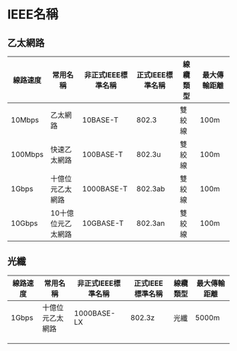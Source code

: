 # IEEE名稱

## 乙太網路

| 線路速度 | 常用名稱 | 非正式IEEE標準名稱 | 正式IEEE標準名稱 | 線纜類型 | 最大傳輸距離 |
| --- | --- | --- | --- | --- | --- |
| 10Mbps | 乙太網路 | 10BASE-T | 802.3 | 雙絞線 | 100m |
| 100Mbps | 快速乙太網路 | 100BASE-T | 802.3u | 雙絞線 | 100m |
| 1Gbps | 十億位元乙太網路 | 1000BASE-T | 802.3ab | 雙絞線 | 100m |
| 10Gbps | 10十億位元乙太網路 | 10GBASE-T | 802.3an | 雙絞線 | 100m |

## 光纖

| 線路速度 | 常用名稱 | 非正式IEEE標準名稱 | 正式IEEE標準名稱 | 線纜類型 | 最大傳輸距離 |
| --- | --- | --- | --- | --- | --- |
| 1Gbps | 十億位元乙太網路 | 1000BASE-LX | 802.3z | 光纖 | 5000m |
|  |  |  |  |  |  |
|  |  |  |  |  |  |
|  |  |  |  |  |  |